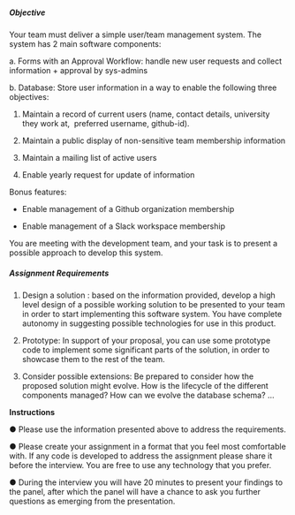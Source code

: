 ##### **Objective**

Your team must deliver a simple user/team management system. The system has 2 main software components:

a. Forms with an Approval Workflow: handle new user requests and collect information + approval by sys-admins

b. Database: Store user information in a way to enable the following three objectives:

1. Maintain a record of current users (name, contact details, university they work at,  preferred username, github-id).

2. Maintain a public display of non-sensitive team membership information

3. Maintain a mailing list of active users

4. Enable yearly request for update of information

Bonus features:

* Enable management of a Github organization membership

* Enable management of a Slack workspace membership

You are meeting with the development team, and your task is to present a possible approach to develop this system.

##### **Assignment Requirements**

1. Design a solution : based on the information provided, develop a high level design of a possible working solution to be presented to your team in order to start implementing this software system. You have complete autonomy in suggesting possible technologies for use in this product.

2. Prototype: In support of your proposal, you can use some prototype code to implement some significant parts of the solution, in order to showcase them to the rest of the team.

3. Consider possible extensions: Be prepared to consider how the proposed solution might evolve. How is the lifecycle of the different components managed?
   How can we evolve the database schema? …

**Instructions**

● Please use the information presented above to address the requirements.

● Please create your assignment in a format that you feel most comfortable with. If any code is developed to address the assignment please share it before the interview. You are free to use any technology that you prefer.

● During the interview you will have 20 minutes to present your findings to the panel, after which the panel will have a chance to ask you further questions as emerging from the presentation.
